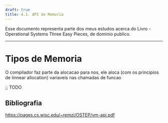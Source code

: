 ```yaml
---
draft: true
title: 4.1. API de Memoria
---
```

Esse documento representa parte dos meus estudos acerca do Livro - Operational Systems  Three Easy Pieces, de dominio publico.

---

# Tipos de Memoria

O compilador faz parte da alocacao para nos, ele aloca (com os principios de linnear allocation) variaveis nas chamadas de funcao

;; TODO


## Bibliografia
https://pages.cs.wisc.edu/~remzi/OSTEP/vm-api.pdf
